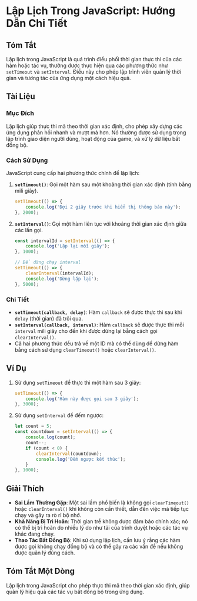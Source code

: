 <!--
Meta Description: # Lập Lịch Trong JavaScript: Hướng Dẫn Chi Tiết ## Tóm Tắt Lập lịch trong JavaScript là quá trình điều phối thời gian thực thi của các hàm hoặc tác vụ...
Meta Keywords: hàm, được, dụng, lập, javascript
-->

# Lập Lịch Trong JavaScript: Hướng Dẫn Chi Tiết

## Tóm Tắt
Lập lịch trong JavaScript là quá trình điều phối thời gian thực thi của các hàm hoặc tác vụ, thường được thực hiện qua các phương thức như `setTimeout` và `setInterval`. Điều này cho phép lập trình viên quản lý thời gian và tương tác của ứng dụng một cách hiệu quả.

## Tài Liệu
### Mục Đích
Lập lịch giúp thực thi mã theo thời gian xác định, cho phép xây dựng các ứng dụng phản hồi nhanh và mượt mà hơn. Nó thường được sử dụng trong lập trình giao diện người dùng, hoạt động của game, và xử lý dữ liệu bất đồng bộ.

### Cách Sử Dụng
JavaScript cung cấp hai phương thức chính để lập lịch:

1. **`setTimeout()`**: Gọi một hàm sau một khoảng thời gian xác định (tính bằng mili giây).
   ```javascript
   setTimeout(() => {
       console.log('Đợi 2 giây trước khi hiển thị thông báo này');
   }, 2000);
   ```

2. **`setInterval()`**: Gọi một hàm liên tục với khoảng thời gian xác định giữa các lần gọi.
   ```javascript
   const intervalId = setInterval(() => {
       console.log('Lặp lại mỗi giây');
   }, 1000);

   // Để dừng chạy interval
   setTimeout(() => {
       clearInterval(intervalId);
       console.log('Dừng lặp lại');
   }, 5000);
   ```

### Chi Tiết
- **`setTimeout(callback, delay)`**: Hàm `callback` sẽ được thực thi sau khi `delay` (thời gian) đã trôi qua.
- **`setInterval(callback, interval)`**: Hàm `callback` sẽ được thực thi mỗi `interval` mili giây cho đến khi được dừng lại bằng cách gọi `clearInterval()`.
- Cả hai phương thức đều trả về một ID mà có thể dùng để dừng hàm bằng cách sử dụng `clearTimeout()` hoặc `clearInterval()`.

## Ví Dụ
1. Sử dụng `setTimeout` để thực thi một hàm sau 3 giây:
   ```javascript
   setTimeout(() => {
       console.log('Hàm này được gọi sau 3 giây');
   }, 3000);
   ```

2. Sử dụng `setInterval` để đếm ngược:
   ```javascript
   let count = 5;
   const countdown = setInterval(() => {
       console.log(count);
       count--;
       if (count < 0) {
           clearInterval(countdown);
           console.log('Đếm ngược kết thúc');
       }
   }, 1000);
   ```

## Giải Thích
- **Sai Lầm Thường Gặp**: Một sai lầm phổ biến là không gọi `clearTimeout()` hoặc `clearInterval()` khi không còn cần thiết, dẫn đến việc mã tiếp tục chạy và gây ra rò rỉ bộ nhớ.
- **Khả Năng Bị Trì Hoãn**: Thời gian trễ không được đảm bảo chính xác; nó có thể bị trì hoãn do nhiều lý do như tải của trình duyệt hoặc các tác vụ khác đang chạy.
- **Thao Tác Bất Đồng Bộ**: Khi sử dụng lập lịch, cần lưu ý rằng các hàm được gọi không chạy đồng bộ và có thể gây ra các vấn đề nếu không được quản lý đúng cách.

## Tóm Tắt Một Dòng
Lập lịch trong JavaScript cho phép thực thi mã theo thời gian xác định, giúp quản lý hiệu quả các tác vụ bất đồng bộ trong ứng dụng.